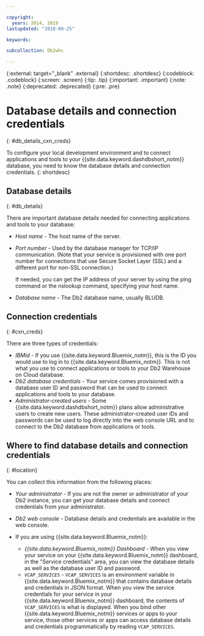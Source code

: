```yaml
---

copyright:
  years: 2014, 2019
lastupdated: "2018-09-25"

keywords:

subcollection: Db2whc

---
```


<!-- Attribute definitions --> 
{:external: target="_blank" .external}
{:shortdesc: .shortdesc}
{:codeblock: .codeblock}
{:screen: .screen}
{:tip: .tip}
{:important: .important}
{:note: .note}
{:deprecated: .deprecated}
{:pre: .pre}

# Database details and connection credentials
{: #db_details_cxn_creds}

To configure your local development environment and to connect applications and tools to your {{site.data.keyword.dashdbshort_notm}} database, you need to know the database details and connection credentials.
{: shortdesc}

## Database details
{: #db_details}

There are important database details needed for connecting applications and tools to your database:

- *Host name* - The host name of the server.
- *Port number* - Used by the database manager for TCP/IP communication. (Note that your service is provisioned with one port number for connections that use Secure Socket Layer (SSL) and a different port for non-SSL connection.)

   If needed, you can get the IP address of your server by using the ping command or the nslookup command, specifying your host name.
- *Database name* - The Db2 database name, usually BLUDB.

## Connection credentials
{: #cxn_creds}

There are three types of credentials:

- *IBMid* - If you use {{site.data.keyword.Bluemix_notm}}, this is the ID you would use to log in to {{site.data.keyword.Bluemix_notm}}. This is not what you use to connect applications or tools to your Db2 Warehouse on Cloud database.
- *Db2 database credentials* - Your service comes provisioned with a database user ID and password that can be used to connect applications and tools to your database.
- *Administrator-created users* - Some {{site.data.keyword.dashdbshort_notm}} plans allow administrative users to create new users. These administrator-created user IDs and passwords can be used to log directly into the web console URL and to connect to the Db2 database from applications or tools.

## Where to find database details and connection credentials
{: #location}

You can collect this information from the following places:

- *Your administrator* - If you are not the owner or administrator of your Db2 instance, you can get your database details and connect credentials from your administrator.
- *Db2 web console* - Database details and credentials are available in the web console.
- If you are using {{site.data.keyword.Bluemix_notm}}: 
   
   - *{{site.data.keyword.Bluemix_notm}} Dashboard* - When you view your service on your {{site.data.keyword.Bluemix_notm}} dashboard, in the "Service credentials" area, you can view the database details as well as the database user ID and password.
   - *`VCAP_SERVICES`* - `VCAP_SERVICES` is an environment variable in {{site.data.keyword.Bluemix_notm}} that contains database details and credentials in JSON format. When you view the service credentials for your service in your {{site.data.keyword.Bluemix_notm}} dashboard, the contents of `VCAP_SERVICES` is what is displayed. When you bind other {{site.data.keyword.Bluemix_notm}} services or apps to your service, those other services or apps can access database details and credentials programmatically by reading `VCAP_SERVICES`.
